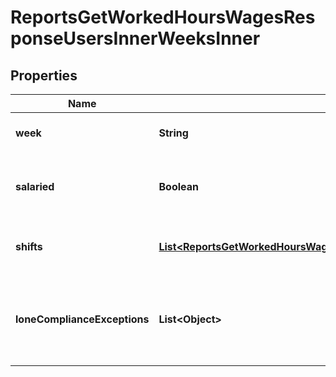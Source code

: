 

# ReportsGetWorkedHoursWagesResponseUsersInnerWeeksInner


## Properties

| Name | Type | Description | Notes |
|------------ | ------------- | ------------- | -------------|
|**week** | **String** | Work week (first day of week) |  [optional] |
|**salaried** | **Boolean** | Whether employee is salaried during the entire week |  [optional] |
|**shifts** | [**List&lt;ReportsGetWorkedHoursWagesResponseUsersInnerWeeksInnerShiftsInner&gt;**](ReportsGetWorkedHoursWagesResponseUsersInnerWeeksInnerShiftsInner.md) | Report data for each shift or time punch |  [optional] |
|**loneComplianceExceptions** | **List&lt;Object&gt;** | Compliance exceptions that aren&#39;t associated with any shift or time punch |  [optional] |



